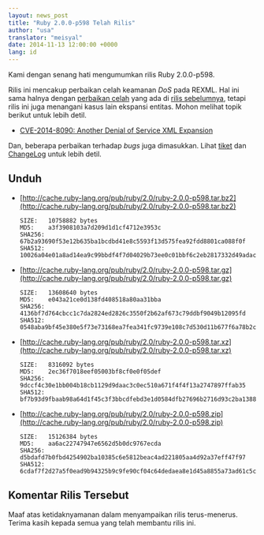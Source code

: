 ```yaml
---
layout: news_post
title: "Ruby 2.0.0-p598 Telah Rilis"
author: "usa"
translator: "meisyal"
date: 2014-11-13 12:00:00 +0000
lang: id
---
```


Kami dengan senang hati mengumumkan rilis Ruby 2.0.0-p598.

Rilis ini mencakup perbaikan celah keamanan *DoS* pada REXML.
Hal ini sama halnya dengan
[perbaikan celah](https://www.ruby-lang.org/en/news/2014/10/27/rexml-dos-cve-2014-8080/)
yang ada di [rilis sebelumnya](https://www.ruby-lang.org/en/news/2014/10/27/ruby-2-0-0-p594-is-released/),
tetapi rilis ini juga menangani kasus lain ekspansi entitas.
Mohon melihat topik berikut untuk lebih detil.

* [CVE-2014-8090: Another Denial of Service XML Expansion](https://www.ruby-lang.org/en/news/2014/11/13/rexml-dos-cve-2014-8090/)

Dan, beberapa perbaikan terhadap *bugs* juga dimasukkan.
Lihat [tiket](https://bugs.ruby-lang.org/projects/ruby-200/issues?set_filter=1&amp;status_id=5)
dan [ChangeLog](http://svn.ruby-lang.org/repos/ruby/tags/v2_0_0_598/ChangeLog)
untuk lebih detil.

## Unduh

* [http://cache.ruby-lang.org/pub/ruby/2.0/ruby-2.0.0-p598.tar.bz2](http://cache.ruby-lang.org/pub/ruby/2.0/ruby-2.0.0-p598.tar.bz2)

      SIZE:   10758882 bytes
      MD5:    a3f3908103a7d209d1d1cf4712e3953c
      SHA256: 67b2a93690f53e12b635ba1bcdbd41e8c5593f13d575fea92fdd8801ca088f0f
      SHA512: 10026a04e01a8ad14ea9c99bbdf4f7d04029b73ee0c01bbf6c2eb2817332d49adacf127b646693b67b5dd7010eaf3b696b23b6335cc0f7ee5a6b56dbba0f6f82

* [http://cache.ruby-lang.org/pub/ruby/2.0/ruby-2.0.0-p598.tar.gz](http://cache.ruby-lang.org/pub/ruby/2.0/ruby-2.0.0-p598.tar.gz)

      SIZE:   13608640 bytes
      MD5:    e043a21ce0d138fd408518a80aa31bba
      SHA256: 4136bf7d764cbcc1c7da2824ed2826c3550f2b62af673c79ddbf9049b12095fd
      SHA512: 0548aba9bf45e380e5f73e73168ea7fea341fc9739e108c7d530d11b677f6a78b2c4e29062d16a73b4286acaa2333ed20cb34e16b65b5b6898da66661f1717da

* [http://cache.ruby-lang.org/pub/ruby/2.0/ruby-2.0.0-p598.tar.xz](http://cache.ruby-lang.org/pub/ruby/2.0/ruby-2.0.0-p598.tar.xz)

      SIZE:   8316092 bytes
      MD5:    2ec36f7018eef05003bf8cf0e0f05def
      SHA256: 9dccf4c30e1bb004b18cb1129d9daac3c0ec510a671f4f4f13a2747897ffab35
      SHA512: bf7b93d9fbaab98a64d1f45c3f3bbcdfebd3e1d0584dfb27696b2716d93c2ba13881e1edaef6d3eccd769ac2e21d6157024c902f3d891951a20b972c1942ef99

* [http://cache.ruby-lang.org/pub/ruby/2.0/ruby-2.0.0-p598.zip](http://cache.ruby-lang.org/pub/ruby/2.0/ruby-2.0.0-p598.zip)

      SIZE:   15126384 bytes
      MD5:    aa6ac22747947e6562d5b0dc9767ecda
      SHA256: d5bdafd7b0fbd4254902ba10385c6e5812beac4ad221805aa4d92a37eff47f97
      SHA512: 6cdaf7f2d27a5f0ead9b94325b9c9fe90cf04c64dedaea8e1d45a8855a73ad61c5c72f1fda835eab73693c25c15a74c7e4e639ed5c18a9433dd79e398600b3ea

## Komentar Rilis Tersebut

Maaf atas ketidaknyamanan dalam menyampaikan rilis terus-menerus.
Terima kasih kepada semua yang telah membantu rilis ini.
